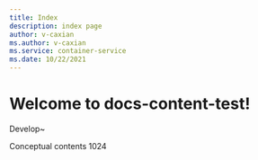 ```yaml
---
title: Index
description: index page
author: v-caxian
ms.author: v-caxian
ms.service: container-service
ms.date: 10/22/2021
---
```


# Welcome to docs-content-test!

Develop~

Conceptual contents 1024
